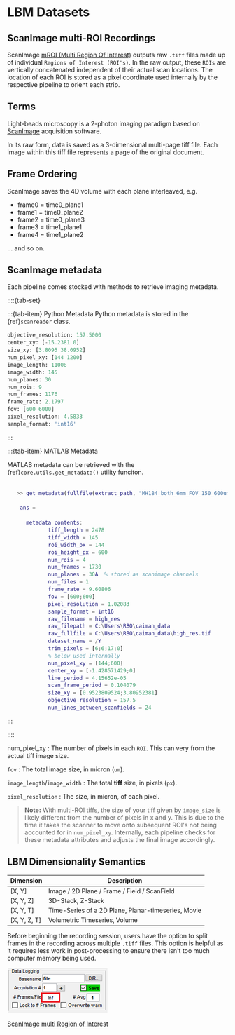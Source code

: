 # LBM Datasets

## ScanImage multi-ROI Recordings

ScanImage [mROI (Multi Region Of Interest)](https://docs.scanimage.org/Premium+Features/Multiple+Region+of+Interest+(MROI).html) outputs raw `.tiff` files made up of individual `Regions of Interest (ROI's)`.
In the raw output, these `ROIs` are vertically concatenated independent of their actual scan locations.
The location of each ROI is stored as a pixel coordinate used internally by the respective pipeline to orient each strip.

## Terms

Light-beads microscopy is a 2-photon imaging paradigm based on [ScanImage](https://docs.scanimage.org/index.html) acquisition software.

In its raw form, data is saved as a 3-dimensional multi-page tiff file. Each image within this tiff file represents a page of the original document.

## Frame Ordering

ScanImage saves the 4D volume with each plane interleaved, e.g.

- frame0 = time0_plane1
- frame1 = time0_plane2
- frame2 = time0_plane3
- frame3 = time1_plane1
- frame4 = time1_plane2

... and so on.


## ScanImage metadata

Each pipeline comes stocked with methods to retrieve imaging metadata.

::::{tab-set}

:::{tab-item} Python Metadata
Python metadata is stored in the {ref}`scanreader` class.

```python
objective_resolution: 157.5000
center_xy: [-15.2381 0]
size_xy: [3.8095 38.0952]
num_pixel_xy: [144 1200]
image_length: 11008
image_width: 145
num_planes: 30
num_rois: 9
num_frames: 1176
frame_rate: 2.1797
fov: [600 6000]
pixel_resolution: 4.5833
sample_format: 'int16'
```

:::

:::{tab-item} MATLAB Metadata

MATLAB metadata can be retrieved with the {ref}`core.utils.get_metadata()` utility funciton.

```MATLAB

   >> get_metadata(fullfile(extract_path, "MH184_both_6mm_FOV_150_600um_depth_410mW_9min_no_stimuli_00001_00001.tiff"))

    ans =

      metadata contents:
             tiff_length = 2478
             tiff_width = 145
             roi_width_px = 144
             roi_height_px = 600
             num_rois = 4
             num_frames = 1730
             num_planes = 30A  % stored as scanimage channels
             num_files = 1
             frame_rate = 9.60806
             fov = [600;600]
             pixel_resolution = 1.02083
             sample_format = int16
             raw_filename = high_res
             raw_filepath = C:\Users\RBO\caiman_data
             raw_fullfile = C:\Users\RBO\caiman_data\high_res.tif
             dataset_name = /Y
             trim_pixels = [6;6;17;0]
             % below used internally
             num_pixel_xy = [144;600]
             center_xy = [-1.428571429;0]
             line_period = 4.15652e-05
             scan_frame_period = 0.104079
             size_xy = [0.9523809524;3.80952381]
             objective_resolution = 157.5
             num_lines_between_scanfields = 24
```
:::

::::


<!-- .. code-block:: MATLAB -->



num_pixel_xy
: The number of pixels in each `ROI`. This can very from the actual tiff image size.

`fov`
: The total image size, in micron (`um`).

`image_length`/`image_width`
: The total **tiff** size, in pixels (`px`).

`pixel_resolution`
: The size, in micron, of each pixel.

> **Note:**
> With multi-ROI tiffs, the size of your tiff given by `image_size` is likely different from the number of pixels in x and y. This is due to the time it takes the scanner to move onto subsequent ROI's not being accounted for in `num_pixel_xy`. Internally, each pipeline checks for these metadata attributes and adjusts the final image accordingly.

## LBM Dimensionality Semantics

| Dimension | Description |
|-----------|-------------|
| [X, Y] | Image / 2D Plane / Frame / Field / ScanField |
| [X, Y, Z] | 3D-Stack, Z-Stack |
| [X, Y, T] | Time-Series of a 2D Plane, Planar-timeseries, Movie |
| [X, Y, Z, T] | Volumetric Timeseries, Volume |

Before beginning the recording session, users have the option to split frames in the recording across multiple `.tiff` files. This option is helpful as it requires less work in post-processing to ensure there isn't too much computer memory being used.

![ScanImage Data Log GUI](../_images/si-data-log-gui.png)

[ScanImage](https://docs.scanimage.org/index.html)
[multi Region of Interest](https://docs.scanimage.org/Premium%2BFeatures/Multiple%2BRegion%2Bof%2BInterest%2B%28MROI%29.html#multiple-region-of-interest)
